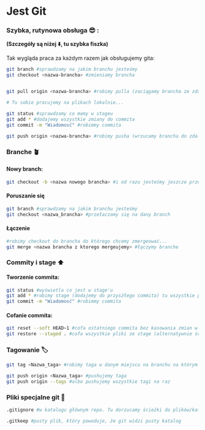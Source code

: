 # Jest Git

### Szybka, rutynowa obsługa :sunglasses: :

**(Szczegóły są niżej :arrow_down:, tu szybka fiszka)**
    
Tak wygląda praca za każdym razem jak obsługujemy gita:
```bash
git branch #sprawdzamy na jakim branchu jesteśmy
git checkout <nazwa-brancha> #zmieniamy brancha


git pull origin <nazwa-brancha> #robimy pulla (zaciągamy brancha ze zdalnego repo)

# Tu sobie pracujemy na plikach lokalnie...

git status #sprawdzamy co mamy w stageu
git add * #dodajemy wszystkie zmiany do commita
git commit -m "Wiadomosć" #robimmy commita

git push origin <nazwa-brancha> #robimy pusha (wrzucamy brancha do zdalnego repo)
```
### Branche 🪴

#### Nowy branch:
```bash
git checkout -b <nazwa nowego brancha> #i od razu jesteśmy jeszcze przełączeni
```
#### Poruszanie się
```bash
git branch #sprawdzamy na jakim branchu jesteśmy
git checkout <nazwa_brancha> #przełaczamy się na dany branch
```
#### Łączenie
```bash
#robimy checkout do brancha do którego chcemy zmergeować...
git merge <nazwa brancha z ktorego mergeujemy> #łączymy branche
```
### Commity i stage :arrow_up:

#### Tworzenie commita:
```bash
git status #wyświetla co jest w stage'u
git add * #robimy stage (dodajemy do przysżłego commita) tu wszystkie pliki, można pojedynczo
git commit -m "Wiadomosć" #robimmy commita
```
#### Cofanie commita: 
```bash
git reset --soft HEAD~1 #cofa ostatniego commita bez kasowania zmian w plikach
git restore --staged . #cofa wszystkie pliki ze stage (alternatywnie ścieżka do pliku zamiast kropki dla konkretnych plików)
```
### Tagowanie :label:
```bash
git tag <Nazwa_taga> #robimy taga w danym miejscu na branchu na którym jesteśmy

git push origin <Nazwa_taga> #pushujemy taga
git push origin --tags #albo pushujemy wszystkie tagi na raz
```
### Pliki specjalne git :page_facing_up:
```bash
.gitignore #w katalogu głównym repo. Tu dorzucamy ścieżki do plików/katalogów, które mają yć ignorowane. (Działa * i **)

.gitkeep #pusty plik, który powoduje, że git widzi pusty katalog
```
